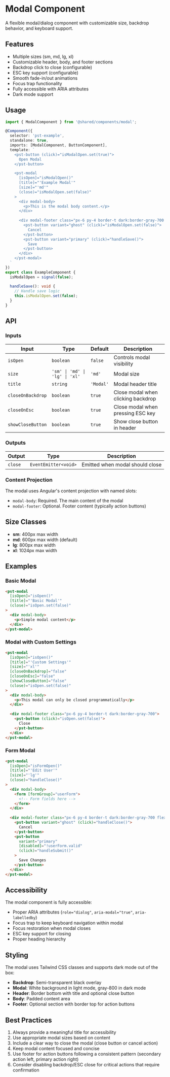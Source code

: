 # Modal Component

A flexible modal/dialog component with customizable size, backdrop behavior, and keyboard support.

## Features

- Multiple sizes (sm, md, lg, xl)
- Customizable header, body, and footer sections
- Backdrop click to close (configurable)
- ESC key support (configurable)
- Smooth fade-in/out animations
- Focus trap functionality
- Fully accessible with ARIA attributes
- Dark mode support

## Usage

```typescript
import { ModalComponent } from '@shared/components/modal';

@Component({
  selector: 'pst-example',
  standalone: true,
  imports: [ModalComponent, ButtonComponent],
  template: `
    <pst-button (click)="isModalOpen.set(true)">
      Open Modal
    </pst-button>

    <pst-modal
      [isOpen]="isModalOpen()"
      [title]="'Example Modal'"
      [size]="'md'"
      (close)="isModalOpen.set(false)"
    >
      <div modal-body>
        <p>This is the modal body content.</p>
      </div>
      
      <div modal-footer class="px-6 py-4 border-t dark:border-gray-700 flex justify-end gap-3">
        <pst-button variant="ghost" (click)="isModalOpen.set(false)">
          Cancel
        </pst-button>
        <pst-button variant="primary" (click)="handleSave()">
          Save
        </pst-button>
      </div>
    </pst-modal>
  `
})
export class ExampleComponent {
  isModalOpen = signal(false);
  
  handleSave(): void {
    // Handle save logic
    this.isModalOpen.set(false);
  }
}
```

## API

### Inputs

| Input | Type | Default | Description |
|-------|------|---------|-------------|
| `isOpen` | `boolean` | `false` | Controls modal visibility |
| `size` | `'sm' \| 'md' \| 'lg' \| 'xl'` | `'md'` | Modal size |
| `title` | `string` | `'Modal'` | Modal header title |
| `closeOnBackdrop` | `boolean` | `true` | Close modal when clicking backdrop |
| `closeOnEsc` | `boolean` | `true` | Close modal when pressing ESC key |
| `showCloseButton` | `boolean` | `true` | Show close button in header |

### Outputs

| Output | Type | Description |
|--------|------|-------------|
| `close` | `EventEmitter<void>` | Emitted when modal should close |

### Content Projection

The modal uses Angular's content projection with named slots:

- `modal-body`: Required. The main content of the modal
- `modal-footer`: Optional. Footer content (typically action buttons)

## Size Classes

- **sm**: 400px max width
- **md**: 600px max width (default)
- **lg**: 800px max width
- **xl**: 1024px max width

## Examples

### Basic Modal

```html
<pst-modal
  [isOpen]="isOpen()"
  [title]="'Basic Modal'"
  (close)="isOpen.set(false)"
>
  <div modal-body>
    <p>Simple modal content</p>
  </div>
</pst-modal>
```

### Modal with Custom Settings

```html
<pst-modal
  [isOpen]="isOpen()"
  [title]="'Custom Settings'"
  [size]="'xl'"
  [closeOnBackdrop]="false"
  [closeOnEsc]="false"
  [showCloseButton]="false"
  (close)="isOpen.set(false)"
>
  <div modal-body>
    <p>This modal can only be closed programmatically</p>
  </div>
  
  <div modal-footer class="px-6 py-4 border-t dark:border-gray-700">
    <pst-button (click)="isOpen.set(false)">
      Close
    </pst-button>
  </div>
</pst-modal>
```

### Form Modal

```html
<pst-modal
  [isOpen]="isFormOpen()"
  [title]="'Edit User'"
  [size]="'lg'"
  (close)="handleClose()"
>
  <div modal-body>
    <form [formGroup]="userForm">
      <!-- Form fields here -->
    </form>
  </div>
  
  <div modal-footer class="px-6 py-4 border-t dark:border-gray-700 flex justify-end gap-3">
    <pst-button variant="ghost" (click)="handleClose()">
      Cancel
    </pst-button>
    <pst-button 
      variant="primary" 
      [disabled]="!userForm.valid"
      (click)="handleSubmit()"
    >
      Save Changes
    </pst-button>
  </div>
</pst-modal>
```

## Accessibility

The modal component is fully accessible:

- Proper ARIA attributes (`role="dialog"`, `aria-modal="true"`, `aria-labelledby`)
- Focus trap to keep keyboard navigation within modal
- Focus restoration when modal closes
- ESC key support for closing
- Proper heading hierarchy

## Styling

The modal uses Tailwind CSS classes and supports dark mode out of the box:

- **Backdrop**: Semi-transparent black overlay
- **Modal**: White background in light mode, gray-800 in dark mode
- **Header**: Border bottom with title and optional close button
- **Body**: Padded content area
- **Footer**: Optional section with border top for action buttons

## Best Practices

1. Always provide a meaningful title for accessibility
2. Use appropriate modal sizes based on content
3. Include a clear way to close the modal (close button or cancel action)
4. Keep modal content focused and concise
5. Use footer for action buttons following a consistent pattern (secondary action left, primary action right)
6. Consider disabling backdrop/ESC close for critical actions that require confirmation